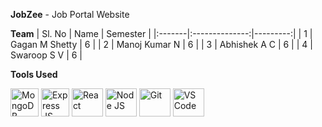 **JobZee** - Job Portal Website

**Team**
| Sl. No |      Name      | Semester |
|:-------|:--------------:|---------:|
|    1   | Gagan M Shetty |     6    |
|    2   | Manoj Kumar N  |     6    |
|    3   | Abhishek A C   |     6    |
|    4   | Swaroop S V    |     6    |

**Tools Used**
<p align="left">
  <img src="https://www.vectorlogo.zone/logos/mongodb/mongodb-ar21.svg" alt="MongoDB" width="45" height="45">
  <img src="https://www.vectorlogo.zone/logos/expressjs/expressjs-icon.svg" alt="Express JS" width="45" height="45">
  <img src="https://www.vectorlogo.zone/logos/reactjs/reactjs-ar21.svg" alt="React" width="50" height="45">
  <img src="https://www.vectorlogo.zone/logos/nodejs/nodejs-horizontal.svg" alt="Node JS" width="50" height="45">
  <img src="https://www.vectorlogo.zone/logos/git-scm/git-scm-ar21.svg" alt="Git" width="50" height="45">
  <img src="https://www.vectorlogo.zone/logos/visualstudio_code/visualstudio_code-ar21.svg" alt="VS Code" width="50" height="45">
<!--   <img src="" alt="" width="" height=""> -->
  
</p>
